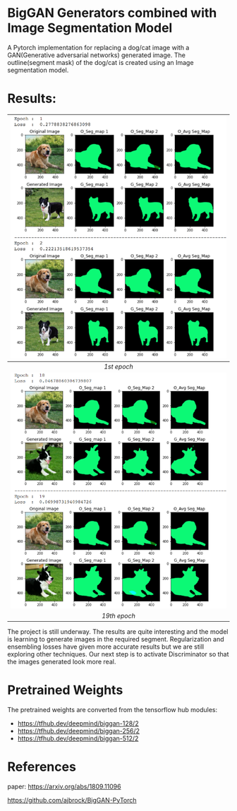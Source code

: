 # BigGAN Generators combined with Image Segmentation Model
A Pytorch implementation for replacing a dog/cat image with a GAN(Generative adversarial networks) generated image. The outline(segment mask) of the dog/cat is created using an Image segmentation model.

# Results:
|![alt text](./assets/epoch1.png)|
|:--:|
|*1st epoch*|
|![alt text](./assets/epoch19.png)|
|*19th epoch*|

The project is still underway. The results are quite interesting and the model is learning to generate images in the required segment. Regularization and ensembling losses have given more accurate results but we are still exploring other techniques. Our next step is to activate Discriminator so that the images generated look more real. 

# Pretrained Weights 
The pretrained weights are converted from the tensorflow hub modules: 
- https://tfhub.dev/deepmind/biggan-128/2  
- https://tfhub.dev/deepmind/biggan-256/2 
- https://tfhub.dev/deepmind/biggan-512/2  


# References 
paper: https://arxiv.org/abs/1809.11096

https://github.com/ajbrock/BigGAN-PyTorch
